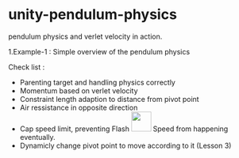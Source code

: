 # unity-pendulum-physics
pendulum physics and verlet velocity in action.

1.Example-1 : Simple overview of the pendulum physics

Check list :
- Parenting target and handling physics correctly
- Momentum based on verlet velocity
- Constraint length adaption to distance from pivot point
- Air ressistance in opposite direction
- Cap speed limit, preventing Flash <img src="https://th.bing.com/th/id/OIP.r95UKzZ1V2kK5RDZsXIbCwHaHS?pid=ImgDet&rs=1" width="40px"> Speed from happening eventually.
- Dynamicly change pivot point to move according to it (Lesson 3)
